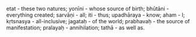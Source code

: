 etat - these two natures; yonīni - whose source of birth; bhūtāni - everything created; sarvāṇi - all; iti - thus; upadhāraya - know; aham - I; kṛtsnasya - all-inclusive; jagataḥ - of the world; prabhavaḥ - the source of manifestation; pralayaḥ - annihilation; tathā - as well as.